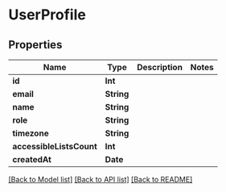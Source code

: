 # UserProfile

## Properties
Name | Type | Description | Notes
------------ | ------------- | ------------- | -------------
**id** | **Int** |  | 
**email** | **String** |  | 
**name** | **String** |  | 
**role** | **String** |  | 
**timezone** | **String** |  | 
**accessibleListsCount** | **Int** |  | 
**createdAt** | **Date** |  | 

[[Back to Model list]](../README.md#documentation-for-models) [[Back to API list]](../README.md#documentation-for-api-endpoints) [[Back to README]](../README.md)


